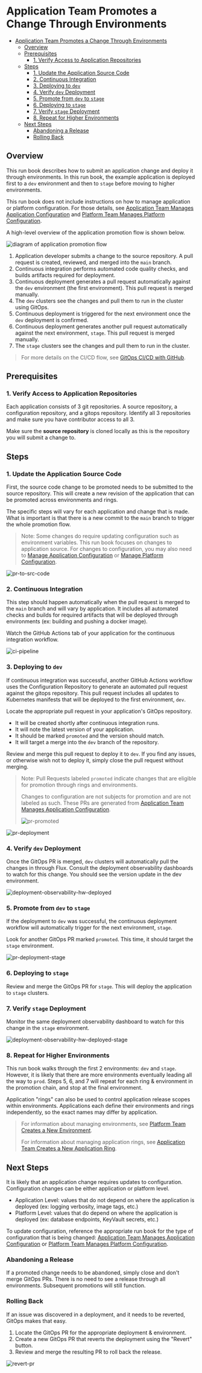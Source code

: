 # Application Team Promotes a Change Through Environments

- [Application Team Promotes a Change Through Environments](#application-team-promotes-a-change-through-environments)
  - [Overview](#overview)
  - [Prerequisites](#prerequisites)
    - [1. Verify Access to Application Repositories](#1-verify-access-to-application-repositories)
  - [Steps](#steps)
    - [1. Update the Application Source Code](#1-update-the-application-source-code)
    - [2. Continuous Integration](#2-continuous-integration)
    - [3. Deploying to `dev`](#3-deploying-to-dev)
    - [4. Verify `dev` Deployment](#4-verify-dev-deployment)
    - [5. Promote from `dev` to `stage`](#5-promote-from-dev-to-stage)
    - [6. Deploying to `stage`](#6-deploying-to-stage)
    - [7. Verify `stage` Deployment](#7-verify-stage-deployment)
    - [8. Repeat for Higher Environments](#8-repeat-for-higher-environments)
  - [Next Steps](#next-steps)
    - [Abandoning a Release](#abandoning-a-release)
    - [Rolling Back](#rolling-back)

## Overview

This run book describes how to submit an application change and deploy it through environments. In this run book, the example application is deployed first to a `dev` environment and then to `stage` before moving to higher environments.

This run book does not include instructions on how to manage application or platform configuration. For those details, see [Application Team Manages Application Configuration](./application-team-manages-application-configuration.md) and [Platform Team Manages Platform Configuration](./platform-team-manages-platform-configuration.md).

A high-level overview of the application promotion flow is shown below.

![diagram of application promotion flow](./images/promote-flow.drawio.png)

1. Application developer submits a change to the source repository. A pull request is created, reviewed, and merged into the `main` branch.
2. Continuous integration performs automated code quality checks, and builds artifacts required for deployment.
3. Continuous deployment generates a pull request automatically against the `dev` environment (the first environment). This pull request is merged manually.
4. The `dev` clusters see the changes and pull them to run in the cluster using GitOps.
5. Continuous deployment is triggered for the next environment once the `dev` deployment is confirmed.
6. Continuous deployment generates another pull request automatically against the next environment, `stage`. This pull request is merged manually.
7. The `stage` clusters see the changes and pull them to run in the cluster.

> For more details on the CI/CD flow, see [GitOps CI/CD with GitHub](https://github.com/microsoft/kalypso/blob/main/cicd/readme.md).

## Prerequisites

### 1. Verify Access to Application Repositories

Each application consists of 3 git repositories. A source repository, a configuration repository, and a gitops repository. Identify all 3 repositories and make sure you have contributor access to all 3.

Make sure the **source repository** is cloned locally as this is the repository you will submit a change to.

## Steps

### 1. Update the Application Source Code

First, the source code change to be promoted needs to be submitted to the source repository. This will create a new revision of the application that can be promoted across environments and rings.

The specific steps will vary for each application and change that is made. What is important is that there is a new commit to the `main` branch to trigger the whole promotion flow.

> Note: Some changes do require updating configuration such as environment variables. This run book focuses on changes to application source. For changes to configuration, you may also need to [Manage Application Configuration](./application-team-manages-application-configuration.md) or [Manage Platform Configuration](./platform-team-manages-platform-configuration.md).

![pr-to-src-code](./images/pr-to-src-code.png)

### 2. Continuous Integration

This step should happen automatically when the pull request is merged to the `main` branch and will vary by application. It includes all automated checks and builds for required artifacts that will be deployed through environments (ex: building and pushing a docker image).

Watch the GitHub Actions tab of your application for the continuous integration workflow.

![ci-pipeline](./images/ci-pipeline.png)

### 3. Deploying to `dev`

If continuous integration was successful, another GitHub Actions workflow uses the Configuration Repository to generate an automated pull request against the gitops repository. This pull request includes all updates to Kubernetes manifests that will be deployed to the first environment, `dev`.

Locate the appropriate pull request in your application's GitOps repository.

- It will be created shortly after continuous integration runs.
- It will note the latest version of your application.
- It should be marked `promoted` and the version should match.
- It will target a merge into the `dev` branch of the repository.

Review and merge this pull request to deploy it to `dev`. If you find any issues, or otherwise wish not to deploy it, simply close the pull request without merging.

> Note: Pull Requests labeled `promoted` indicate changes that are eligible for promotion through rings and environments.
>
> Changes to configuration are not subjects for promotion and are not labeled as such. These PRs are generated from [Application Team Manages Application Configuration](./application-team-manages-application-configuration.md).
>
> ![pr-promoted](./images/pr-promoted.png)

![pr-deployment](./images/pr-deployment.png)

### 4. Verify `dev` Deployment

Once the GitOps PR is merged, `dev` clusters will automatically pull the changes in through Flux. Consult the deployment observability dashboards to watch for this change. You should see the version update in the dev environment.

![deployment-observability-hw-deployed](./images/deployment-observability-hw-deployed.png)

### 5. Promote from `dev` to `stage`

If the deployment to `dev` was successful, the continuous deployment workflow will automatically trigger for the next environment, `stage`.

Look for another GitOps PR marked `promoted`. This time, it should target the `stage` environment.

![pr-deployment-stage](./images/pr-deployment-stage.png)

### 6. Deploying to `stage`

Review and merge the GitOps PR for `stage`. This will deploy the application to `stage` clusters.

### 7. Verify `stage` Deployment

Monitor the same deployment observability dashboard to watch for this change in the `stage` environment.

![deployment-observability-hw-deployed-stage](./images/deployment-observability-hw-deployed-stage.png)

### 8. Repeat for Higher Environments

This run book walks through the first 2 environments: `dev` and `stage`. However, it is likely that there are more environments eventually leading all the way to `prod`. Steps 5, 6, and 7 will repeat for each ring & environment in the promotion chain, and stop at the final environment.

Application "rings" can also be used to control application release scopes within environments. Applications each define their environments and rings independently, so the exact names may differ by application.

> For information about managing environments, see [Platform Team Creates a New Environment](./platform-team-creates-a-new-environment.md).
>
> For information about managing application rings, see [Application Team Creates a New Application Ring](./application-team-creates-a-new-application-ring.md).

## Next Steps

It is likely that an application change requires updates to configuration. Configuration changes can be either application or platform level.

- Application Level: values that do not depend on where the application is deployed (ex: logging verbosity, image tags, etc.)
- Platform Level: values that do depend on where the application is deployed (ex: database endpoints, KeyVault secrets, etc.)

To update configuration, reference the appropriate run book for the type of configuration that is being changed: [Application Team Manages Application Configuration](./application-team-manages-application-configuration.md) or [Platform Team Manages Platform Configuration](./platform-team-manages-platform-configuration.md).

### Abandoning a Release

If a promoted change needs to be abandoned, simply close and don't merge GitOps PRs. There is no need to see a release through all environments. Subsequent promotions will still function.

### Rolling Back

If an issue was discovered in a deployment, and it needs to be reverted, GitOps makes that easy.

1. Locate the GitOps PR for the appropriate deployment & environment.
2. Create a new GitOps PR that reverts the deployment using the "Revert" button.
3. Review and merge the resulting PR to roll back the release.

![revert-pr](./images/revert-pr.png)
